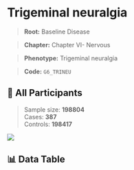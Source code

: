 # Trigeminal neuralgia

> **Root:** Baseline Disease  

> **Chapter:** Chapter VI- Nervous  

> **Phenotype:** Trigeminal neuralgia  

> **Code:** `G6_TRINEU`

## 🧪 All Participants  
> Sample size: **198804**  
> Cases: **387**  
> Controls: **198417**
<img src="/Sensitive/Figures/ALL/Incidence/G6_TRINEU.png"/>

## 📊 Data Table
<CsvTableMRF src="/Sensitive/Data/ALL/Incidence/COX_G6_TRINEU.csv"/>


